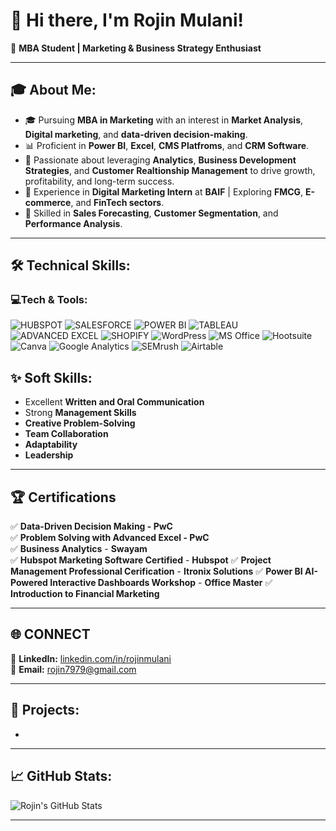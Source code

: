  # 👋 Hi there, I'm Rojin Mulani!  
🚀 **MBA Student | Marketing & Business Strategy Enthusiast**

---

## 🎓 About Me:
- 🎓 Pursuing **MBA in Marketing** with an interest in **Market Analysis**, **Digital marketing**, and **data-driven decision-making**.
- 📊 Proficient in **Power BI**, **Excel**, **CMS Platfroms**, and **CRM Software**.  
- 🤖 Passionate about leveraging **Analytics**, **Business Development Strategies**, and **Customer Realtionship Management** to drive growth, profitability, and long-term success. 
- 🌟 Experience in **Digital Marketing Intern** at **BAIF** | Exploring **FMCG**, **E-commerce**, and **FinTech sectors**.
- 🧠 Skilled in **Sales Forecasting**, **Customer Segmentation**, and **Performance Analysis**.
  
---

## 🛠️ Technical Skills:

### 💻Tech & Tools:
![HUBSPOT](https://img.shields.io/badge/-HUBSPOT-FF7A59?style=flat&logo=hubspot&logoColor=white)
![SALESFORCE](https://img.shields.io/badge/-SALESFORCE-00A1E0?style=flat&logo=salesforce&logoColor=white)
![POWER BI](https://img.shields.io/badge/-POWER%20BI-F2C811?style=flat&logo=power%20bi&logoColor=white)
![TABLEAU](https://img.shields.io/badge/-TABLEAU-E97627?style=flat&logo=tableau&logoColor=white)
![ADVANCED EXCEL](https://img.shields.io/badge/-ADVANCED%20EXCEL-217346?style=flat&logo=microsoft-excel&logoColor=white)
![SHOPIFY](https://img.shields.io/badge/-SHOPIFY-7AB55C?style=flat&logo=shopify&logoColor=white)
![WordPress](https://img.shields.io/badge/-WordPress-21759B?style=flat&logo=wordpress&logoColor=white)
![MS Office](https://img.shields.io/badge/-MS%20Office-D83B01?style=flat&logo=microsoft-office&logoColor=white)
![Hootsuite](https://img.shields.io/badge/-HOOTSUITE-000000?style=flat&logo=hootsuite&logoColor=white)
![Canva](https://img.shields.io/badge/-CANVA-00C4CC?style=flat&logo=canva&logoColor=white)
![Google Analytics](https://img.shields.io/badge/-GOOGLE%20ANALYTICS-E37400?style=flat&logo=google-analytics&logoColor=white)
![SEMrush](https://img.shields.io/badge/-SEMRUSH-FF6F00?style=flat&logo=semrush&logoColor=white)
![Airtable](https://img.shields.io/badge/-Airtable-18BFFF?style=flat&logo=airtable&logoColor=white)


## ✨ Soft Skills:
- Excellent **Written and Oral Communication**
- Strong **Management Skills**
- **Creative Problem-Solving**
- **Team Collaboration**
- **Adaptability**
- **Leadership**
  
---

## 🏆 **Certifications**
✅ **Data-Driven Decision Making - PwC**  
✅ **Problem Solving with Advanced Excel - PwC**  
✅ **Business Analytics** - **Swayam**  
✅ **Hubspot Marketing Software Certified** - **Hubspot**
✅ **Project Management Professional Cerification** - **Itronix Solutions**
✅ **Power BI AI-Powered Interactive Dashboards Workshop** - **Office Master**
✅ **Introduction to Financial Marketing**

---

## 🌐 **CONNECT**
🔗 **LinkedIn:** [linkedin.com/in/rojinmulani](https://linkedin.com/)  
📧 **Email:** rojin7979@gmail.com  

---

## 📂 Projects:
- 

---

## 📈 GitHub Stats:
![Rojin's GitHub Stats](https://github-readme-stats.vercel.app/api?username=rojinmulani&show_icons=true&theme=radical)


---

    

